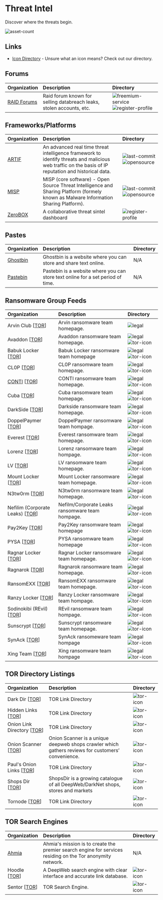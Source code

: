# Threat Intel

Discover where the threats begin.

![asset-count](https://img.shields.io/badge/Tools%20%26%20Resources%20Available-40-947cb0?style=for-the-badge)

## Links <!-- {docsify-ignore} -->

- [Icon Directory](../ICONS.md) - Unsure what an icon means? Check out our directory.

## Forums

| Organization | Description | Directory |
| :--- | :--- | :--- |
| [RAID Forums](https://raidforums.com/Forum-Leaks-Market) | Raid forum known for selling databreach leaks, stolen accounts, etc. | ![freemium-service](https://raw.githubusercontent.com/InfosecHouse/InfosecHouse/main/docs/icons/freemium-service.png) ![register-profile](https://raw.githubusercontent.com/InfosecHouse/InfosecHouse/main/docs/icons/register-profile.png) |

## Frameworks/Platforms

| Organization | Description | Directory |
| :--- | :--- | :--- |
| [ARTIF](https://github.com/CRED-CLUB/ARTIF) | An advanced real time threat intelligence framework to identify threats and malicious web traffic on the basis of IP reputation and historical data. | ![last-commit](https://img.shields.io/github/last-commit/CRED-CLUB/ARTIF?color=947cb0&style=flat-square) ![opensource](https://raw.githubusercontent.com/InfosecHouse/InfosecHouse/main/docs/icons/opensource.png) |
| [MISP](https://github.com/MISP/MISP) | MISP \(core software\) - Open Source Threat Intelligence and Sharing Platform \(formely known as Malware Information Sharing Platform\). | ![last-commit](https://img.shields.io/github/last-commit/MISP/MISP?color=947cb0&style=flat-square) ![opensource](https://raw.githubusercontent.com/InfosecHouse/InfosecHouse/main/docs/icons/opensource.png) |
| [ZeroBOX]( https://box.zero.camp/) | A collaborative threat sintel dashboard | ![register-profile](https://raw.githubusercontent.com/InfosecHouse/InfosecHouse/main/docs/icons/register-profile.png) |

## Pastes

| Organization | Description | Directory |
| :--- | :--- | :--- |
| [Ghostbin](https://ghostbin.com/) | Ghostbin is a website where you can store and share text online. | N/A |
| [Pastebin](https://pastebin.com/) | Pastebin is a website where you can store text online for a set period of time. | N/A |

## Ransomware Group Feeds

| Organization | Description | Directory |
| :--- | :--- | :--- |
| Arvin Club \[[TOR](http://3kp6j22pz3zkv76yutctosa6djpj4yib2icvdqxucdaxxedumhqicpad.onion/)\] | Arvin ransomware team homepage. | ![legal](https://raw.githubusercontent.com/InfosecHouse/InfosecHouse/main/docs/icons/legal.png) |
| Avaddon \[[TOR](http://avaddongun7rngel.onion)\] | Avaddon ransomware team homepage. | ![legal](https://raw.githubusercontent.com/InfosecHouse/InfosecHouse/main/docs/icons/legal.png) ![tor-icon](https://raw.githubusercontent.com/InfosecHouse/InfosecHouse/main/docs/icons/tor-icon.png) |
| Babuk Locker \[[TOR](http://wavbeudogz6byhnardd2lkp2jafims3j7tj6k6qnywchn2csngvtffqd.onion/)\] | Babuk Locker ransomware team homepage | ![legal](https://raw.githubusercontent.com/InfosecHouse/InfosecHouse/main/docs/icons/legal.png) ![tor-icon](https://raw.githubusercontent.com/InfosecHouse/InfosecHouse/main/docs/icons/tor-icon.png) |
| CL0P \[[TOR](http://ekbgzchl6x2ias37.onion/)\] | CL0P ransomware team homepage. | ![legal](https://raw.githubusercontent.com/InfosecHouse/InfosecHouse/main/docs/icons/legal.png) ![tor-icon](https://raw.githubusercontent.com/InfosecHouse/InfosecHouse/main/docs/icons/tor-icon.png) |
| [CONTI](https://continews.icu/) \[[TOR](http://continewsnv5otx5kaoje7krkto2qbu3gtqef22mnr7eaxw3y6ncz3ad.onion)\] | CONTI ransomware team homepage. | ![legal](https://raw.githubusercontent.com/InfosecHouse/InfosecHouse/main/docs/icons/legal.png) ![tor-icon](https://raw.githubusercontent.com/InfosecHouse/InfosecHouse/main/docs/icons/tor-icon.png) |
| Cuba \[[TOR](http://cuba4mp6ximo2zlo.onion/)\] | Cuba ransomware team homepage. | ![legal](https://raw.githubusercontent.com/InfosecHouse/InfosecHouse/main/docs/icons/legal.png) ![tor-icon](https://raw.githubusercontent.com/InfosecHouse/InfosecHouse/main/docs/icons/tor-icon.png) |
| DarkSide \[[TOR](http://darksidc3iux462n6yunevoag52ntvwp6wulaz3zirkmh4cnz6hhj7id.onion/)\] | Darkside ransomware team homepage. | ![legal](https://raw.githubusercontent.com/InfosecHouse/InfosecHouse/main/docs/icons/legal.png) ![tor-icon](https://raw.githubusercontent.com/InfosecHouse/InfosecHouse/main/docs/icons/tor-icon.png) |
| DoppelPaymer \[[TOR](http://hpoo4dosa3x4ognfxpqcrjwnsigvslm7kv6hvmhh2yqczaxy3j6qnwad.onion/)\] | DoppelPaymer ransomware team hompage. | ![legal](https://raw.githubusercontent.com/InfosecHouse/InfosecHouse/main/docs/icons/legal.png) ![tor-icon](https://raw.githubusercontent.com/InfosecHouse/InfosecHouse/main/docs/icons/tor-icon.png) |
| Everest \[[TOR](http://ransomocmou6mnbquqz44ewosbkjk3o5qjsl3orawojexfook2j7esad.onion/)\] | Everest ransomware team homepage. | ![legal](https://raw.githubusercontent.com/InfosecHouse/InfosecHouse/main/docs/icons/legal.png) ![tor-icon](https://raw.githubusercontent.com/InfosecHouse/InfosecHouse/main/docs/icons/tor-icon.png) |
| Lorenz \[[TOR](http://lorenzmlwpzgxq736jzseuterytjueszsvznuibanxomlpkyxk6ksoyd.onion/)\] | Lorenz ransomware team hompage. | ![legal](https://raw.githubusercontent.com/InfosecHouse/InfosecHouse/main/docs/icons/legal.png) ![tor-icon](https://raw.githubusercontent.com/InfosecHouse/InfosecHouse/main/docs/icons/tor-icon.png) |
| LV \[[TOR](http://rbvuetuneohce3ouxjlbxtimyyxokb4btncxjbo44fbgxqy7tskinwad.onion/)\] | LV ransomware team homepage. | ![legal](https://raw.githubusercontent.com/InfosecHouse/InfosecHouse/main/docs/icons/legal.png) ![tor-icon](https://raw.githubusercontent.com/InfosecHouse/InfosecHouse/main/docs/icons/tor-icon.png) |
| Mount Locker \[[TOR](http://mountnewsokhwilx.onion)\] | Mount Locker ransomware team homepage. | ![legal](https://raw.githubusercontent.com/InfosecHouse/InfosecHouse/main/docs/icons/legal.png) ![tor-icon](https://raw.githubusercontent.com/InfosecHouse/InfosecHouse/main/docs/icons/tor-icon.png) |
| N3tw0rm \[[TOR](http://n3twormruynhn3oetmxvasum2miix2jgg56xskdoyihra4wthvlgyeyd.onion/)\] | N3tw0rm ransomware team homepage. | ![legal](https://raw.githubusercontent.com/InfosecHouse/InfosecHouse/main/docs/icons/legal.png) ![tor-icon](https://raw.githubusercontent.com/InfosecHouse/InfosecHouse/main/docs/icons/tor-icon.png) |
| Nefilim \(Corporate Leaks\) \[[TOR](http://edteebo2w2bvwewbjb5wgwxksuwqutbg3lk34ln7jpf3obhy4cvkbuqd.onion/)\] | Nefilm/Corporate Leaks ransomware team hompage. | ![legal](https://raw.githubusercontent.com/InfosecHouse/InfosecHouse/main/docs/icons/legal.png) ![tor-icon](https://raw.githubusercontent.com/InfosecHouse/InfosecHouse/main/docs/icons/tor-icon.png) |
| Pay2Key \[[TOR](http://pay2key2zkg7arp3kv3cuugdaqwuesifnbofun4j6yjdw5ry7zw2asid.onion/)\] | Pay2Key ransomware team homepage | ![legal](https://raw.githubusercontent.com/InfosecHouse/InfosecHouse/main/docs/icons/legal.png) ![tor-icon](https://raw.githubusercontent.com/InfosecHouse/InfosecHouse/main/docs/icons/tor-icon.png) |
| PYSA \[[TOR](http://pysa2bitc5ldeyfak4seeruqymqs4sj5wt5qkcq7aoyg4h2acqieywad.onion/)\] | PYSA ransomware team homepage | ![legal](https://raw.githubusercontent.com/InfosecHouse/InfosecHouse/main/docs/icons/legal.png) ![tor-icon](https://raw.githubusercontent.com/InfosecHouse/InfosecHouse/main/docs/icons/tor-icon.png) |
| Ragnar Locker \[[TOR](http://p6o7m73ujalhgkiv.onion/)\] | Ragnar Locker ransomware team homepage. | ![legal](https://raw.githubusercontent.com/InfosecHouse/InfosecHouse/main/docs/icons/legal.png) ![tor-icon](https://raw.githubusercontent.com/InfosecHouse/InfosecHouse/main/docs/icons/tor-icon.png) |
| Ragnarok \[[TOR](http://wobpitin77vdsdiswr43duntv6eqw4rvphedutpaxycjdie6gg3binad.onion/)\] | Ragnarok ransomware team homepage. | ![legal](https://raw.githubusercontent.com/InfosecHouse/InfosecHouse/main/docs/icons/legal.png) ![tor-icon](https://raw.githubusercontent.com/InfosecHouse/InfosecHouse/main/docs/icons/tor-icon.png) |
| RansomEXX \[[TOR](http://rnsm777cdsjrsdlbs4v5qoeppu3px6sb2igmh53jzrx7ipcrbjz5b2ad.onion/)\] | RansomEXX ransomware team homepage. | ![legal](https://raw.githubusercontent.com/InfosecHouse/InfosecHouse/main/docs/icons/legal.png) ![tor-icon](https://raw.githubusercontent.com/InfosecHouse/InfosecHouse/main/docs/icons/tor-icon.png) |
| Ranzy Locker \[[TOR](http://37rckgo66iydpvgpwve7b2el5q2zhjw4tv4lmyewufnpx4lhkekxkoqd.onion/)\] | Ranzy Locker ransomware team hompage. | ![legal](https://raw.githubusercontent.com/InfosecHouse/InfosecHouse/main/docs/icons/legal.png) ![tor-icon](https://raw.githubusercontent.com/InfosecHouse/InfosecHouse/main/docs/icons/tor-icon.png) |
| Sodinokibi \(REvil\) \[[TOR](http://dnpscnbaix6nkwvystl3yxglz7nteicqrou3t75tpcc5532cztc46qyd.onion)\] | REvil ransomware team hompage. | ![legal](https://raw.githubusercontent.com/InfosecHouse/InfosecHouse/main/docs/icons/legal.png) ![tor-icon](https://raw.githubusercontent.com/InfosecHouse/InfosecHouse/main/docs/icons/tor-icon.png) |
| Sunscrypt \[[TOR](http://nbzzb6sa6xuura2z.onion/)\] | Sunscrypt ransomware team homepage. | ![legal](https://raw.githubusercontent.com/InfosecHouse/InfosecHouse/main/docs/icons/legal.png) ![tor-icon](https://raw.githubusercontent.com/InfosecHouse/InfosecHouse/main/docs/icons/tor-icon.png) |
| SynAck \[[TOR](http://xqkz2rmrqkeqf6sjbrb47jfwnqxcd4o2zvaxxzrpbh2piknms37rw2ad.onion/index.html)\] | SynAck ransomeware team hompage | ![legal](https://raw.githubusercontent.com/InfosecHouse/InfosecHouse/main/docs/icons/legal.png) ![tor-icon](https://raw.githubusercontent.com/InfosecHouse/InfosecHouse/main/docs/icons/tor-icon.png) |
| Xing Team \[[TOR](http://xingnewj6m4qytljhfwemngm7r7rogrindbq7wrfeepejgxc3bwci7qd.onion/)\] | Xing ransomware team hompage | ![legal](https://raw.githubusercontent.com/InfosecHouse/InfosecHouse/main/docs/icons/legal.png) ![tor-icon](https://raw.githubusercontent.com/InfosecHouse/InfosecHouse/main/docs/icons/tor-icon.png) |

## TOR Directory Listings

| Organization | Description | Directory |
| :--- | :--- | :--- |
| Dark Dir \[[TOR](http://l7vh56hxm3t4tzy75nxzducszppgi45fyx2wy6chujxb2rhy7o5r62ad.onion)\] | TOR Link Directory | ![tor-icon](https://raw.githubusercontent.com/InfosecHouse/InfosecHouse/main/docs/icons/tor-icon.png) |
| Hidden Links \[[TOR](http://wclekwrf2aclunlmuikf2bopusjfv66jlhwtgbiycy5nw524r6ngioid.onion/)\] | TOR Link Directory | ![tor-icon](https://raw.githubusercontent.com/InfosecHouse/InfosecHouse/main/docs/icons/tor-icon.png) |
| Onion Link Directory \[[TOR](http://torlinkszegvxqb6.onion/)\] | TOR Link Directory | ![tor-icon](https://raw.githubusercontent.com/InfosecHouse/InfosecHouse/main/docs/icons/tor-icon.png) |
| Onion Scanner \[[TOR](http://4r4zaei5qa7qq5ha.onion/)\] | Onion Scanner is a unique deepweb shops crawler which gathers reviews for customers’ convenience. | ![tor-icon](https://raw.githubusercontent.com/InfosecHouse/InfosecHouse/main/docs/icons/tor-icon.png) |
| Paul's Onion Links \[[TOR](http://paullzqj3ntil7vyar3gxeks7bz5haiteeehz5vdk5fadvtto7q7liid.onion/)\] | TOR Link Directory | ![tor-icon](https://raw.githubusercontent.com/InfosecHouse/InfosecHouse/main/docs/icons/tor-icon.png) |
| Shops Dir \[[TOR](http://vxmua4uvg7vp5ssnvx5gexrr2nxso3wwvjwagdub67vcombj4kf4i4qd.onion/)\] | ShopsDir is a growing catalogue of all DeepWeb/DarkNet shops, stores and markets | ![tor-icon](https://raw.githubusercontent.com/InfosecHouse/InfosecHouse/main/docs/icons/tor-icon.png) |
| Tornode \[[TOR](http://e6wzjohnxejirqa2sgridvymv2jxhrqdfuyxvoxp3xpqh7kr4kbwpwad.onion/)\] | TOR Link Directory | ![tor-icon](https://raw.githubusercontent.com/InfosecHouse/InfosecHouse/main/docs/icons/tor-icon.png) |

## TOR Search Engines

| Organization | Description | Directory |
| :--- | :--- | :--- |
| [Ahmia](https://ahmia.fi/) | Ahmia's mission is to create the premier search engine for services residing on the Tor anonymity network. | N/A |
| Hoodle \[[TOR](http://nr2dvqdot7yw6b5poyjb7tzot7fjrrweb2fhugvytbbio7ijkrvicuid.onion)\] | A DeepWeb search engine with clear interface and accurate link database. | ![tor-icon](https://raw.githubusercontent.com/InfosecHouse/InfosecHouse/main/docs/icons/tor-icon.png) |
| Sentor \[[TOR](http://e27slbec2ykiyo26gfuovaehuzsydffbit5nlxid53kigw3pvz6uosqd.onion/index.php)\] | TOR Search Engine. | ![tor-icon](https://raw.githubusercontent.com/InfosecHouse/InfosecHouse/main/docs/icons/tor-icon.png) |

